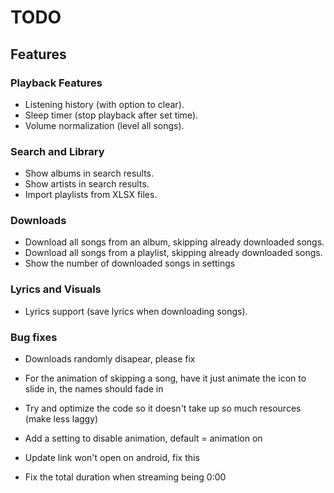 # TODO

## Features

### Playback Features
- Listening history (with option to clear).
- Sleep timer (stop playback after set time).
- Volume normalization (level all songs).

### Search and Library
- Show albums in search results.
- Show artists in search results.
- Import playlists from XLSX files.

### Downloads
- Download all songs from an album, skipping already downloaded songs.
- Download all songs from a playlist, skipping already downloaded songs.
- Show the number of downloaded songs in settings

### Lyrics and Visuals
- Lyrics support (save lyrics when downloading songs).

### Bug fixes

- Downloads randomly disapear, please fix

- For the animation of skipping a song, have it just animate the icon to slide in, the names should fade in

- Try and optimize the code so it doesn't take up so much resources (make less laggy)

- Add a setting to disable animation, default = animation on

- Update link won't open on android, fix this

- Fix the total duration when streaming being 0:00
